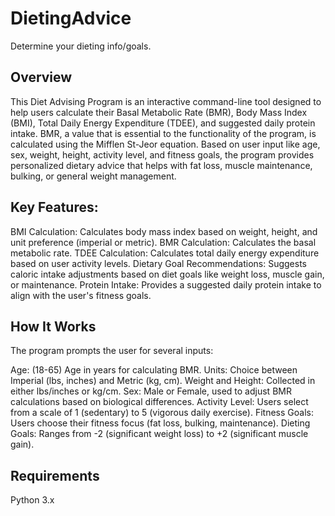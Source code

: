 # DietingAdvice
 Determine your dieting info/goals.

## Overview
This Diet Advising Program is an interactive command-line tool designed to help users calculate their Basal Metabolic Rate (BMR), Body Mass Index (BMI), Total Daily Energy Expenditure (TDEE), and suggested daily protein intake. BMR, a value that is essential to the functionality of the program, is calculated using the Mifflen St-Jeor equation. Based on user input like age, sex, weight, height, activity level, and fitness goals, the program provides personalized dietary advice that helps with fat loss, muscle maintenance, bulking, or general weight management.

## Key Features:
BMI Calculation: Calculates body mass index based on weight, height, and unit preference (imperial or metric).
BMR Calculation: Calculates the basal metabolic rate.
TDEE Calculation: Calculates total daily energy expenditure based on user activity levels.
Dietary Goal Recommendations: Suggests caloric intake adjustments based on diet goals like weight loss, muscle gain, or maintenance.
Protein Intake: Provides a suggested daily protein intake to align with the user's fitness goals.

## How It Works
The program prompts the user for several inputs:

Age: (18-65) Age in years for calculating BMR.
Units: Choice between Imperial (lbs, inches) and Metric (kg, cm).
Weight and Height: Collected in either lbs/inches or kg/cm.
Sex: Male or Female, used to adjust BMR calculations based on biological differences.
Activity Level: Users select from a scale of 1 (sedentary) to 5 (vigorous daily exercise).
Fitness Goals: Users choose their fitness focus (fat loss, bulking, maintenance).
Dieting Goals: Ranges from -2 (significant weight loss) to +2 (significant muscle gain).

## Requirements
Python 3.x
